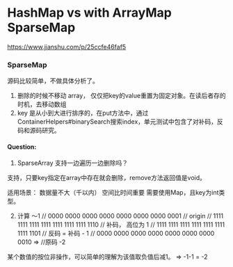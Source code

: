 
# HashMap vs with ArrayMap SparseMap 
https://www.jianshu.com/p/25ccfe46faf5

### SparseMap
源码比较简单，不做具体分析了。

1. 删除的时候不移动 array， 仅仅把key的value重置为固定对象。在读后者存的时机，去移动数组
2. key 是从小到大进行排序的，在put方法中，通过 ContainerHelpers#binarySearch搜索index，单元测试中包含了对补码，反码和源码研究。

#### Question:
1. SparseArray 支持一边遍历一边删除吗？

支持，只要key指定在array中存在就会删除，remove方法返回值是void。

适用场景：
数据量不大（千以内）
空间比时间重要
需要使用Map，且key为int类型。

2. 计算 ～1
// 0000 0000 0000 0000 0000 0000 0000 0001 // origin
// 1111 1111 1111 1111 1111 1111 1111 1110 // 补码， 高位为 1
// 1111 1111 1111 1111 1111 1111 1111 1101 // 反码 = 补码 - 1
// 0000 0000 0000 0000 0000 0000 0000 0010 => //原码 -2

某个数值的按位非操作，可以简单的理解为该值取负值后减1。 => -1-1 = -2